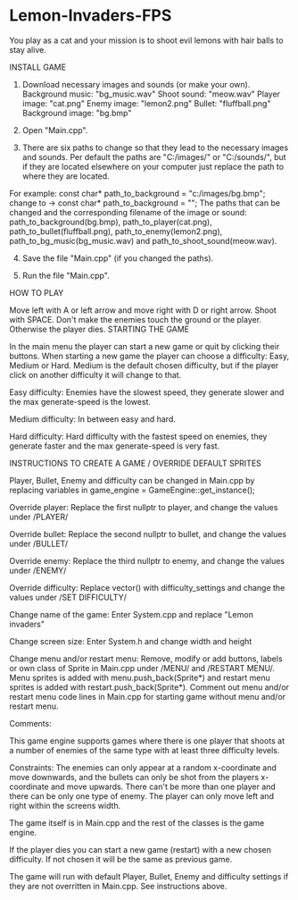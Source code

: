 # Lemon-Invaders-FPS
You play as a cat and your mission is to shoot evil lemons with hair balls to stay alive.

INSTALL GAME

1. Download necessary images and sounds (or make your own).
    Background music: "bg_music.wav"
    Shoot sound: "meow.wav"
    Player image: "cat.png"
    Enemy image: "lemon2.png"
    Bullet: "fluffball.png"
    Background image: "bg.bmp"
    
2. Open "Main.cpp".

3. There are six paths to change so that they lead to the necessary images and sounds. Per default the paths are "C:/images/" or "C:/sounds/", but if they are located elsewhere on your computer just replace the path to where they are located.

For example: const char* path_to_background = "c:/images/bg.bmp"; change to -> const char* path_to_background = "";
The paths that can be changed and the corresponding filename of the image or sound: path_to_background(bg.bmp), path_to_player(cat.png), path_to_bullet(fluffball.png), path_to_enemy(lemon2.png), path_to_bg_music(bg_music.wav) and path_to_shoot_sound(meow.wav).

4. Save the file "Main.cpp" (if you changed the paths).

5. Run the file "Main.cpp".

HOW TO PLAY

Move left with A or left arrow and move right with D or right arrow.
Shoot with SPACE.
Don't make the enemies touch the ground or the player. Otherwise the player dies.
STARTING THE GAME

In the main menu the player can start a new game or quit by clicking their buttons. When starting a new game the player can choose a difficulty: Easy, Medium or Hard. Medium is the default chosen difficulty, but if the player click on another difficulty it will change to that.

Easy difficulty: Enemies have the slowest speed, they generate slower and the max generate-speed is the lowest.

Medium difficulty: In between easy and hard.

Hard difficulty: Hard difficulty with the fastest speed on enemies, they generate faster and the max generate-speed is very fast.

INSTRUCTIONS TO CREATE A GAME / OVERRIDE DEFAULT SPRITES

Player, Bullet, Enemy and difficulty can be changed in Main.cpp by replacing variables in game_engine = GameEngine::get_instance();

Override player: Replace the first nullptr to player, and change the values under /PLAYER/

Override bullet: Replace the second nullptr to bullet, and change the values under /BULLET/

Override enemy: Replace the third nullptr to enemy, and change the values under /ENEMY/

Override difficulty: Replace vector() with difficulty_settings and change the values under /SET DIFFICULTY/

Change name of the game: Enter System.cpp and replace "Lemon invaders"

Change screen size: Enter System.h and change width and height

Change menu and/or restart menu: Remove, modify or add buttons, labels or own class of Sprite in Main.cpp under /MENU/ and /RESTART MENU/. Menu sprites is added with menu.push_back(Sprite*) and restart menu sprites is added with restart.push_back(Sprite*). Comment out menu and/or restart menu code lines in Main.cpp for starting game without menu and/or restart menu.

Comments:

This game engine supports games where there is one player that shoots at a number of enemies of the same type with at least three difficulty levels.

Constraints: The enemies can only appear at a random x-coordinate and move downwards, and the bullets can only be shot from the players x-coordinate and move upwards. There can't be more than one player and there can be only one type of enemy. The player can only move left and right within the screens width.

The game itself is in Main.cpp and the rest of the classes is the game engine.

If the player dies you can start a new game (restart) with a new chosen difficulty. If not chosen it will be the same as previous game.

The game will run with default Player, Bullet, Enemy and difficulty settings if they are not overritten in Main.cpp. See instructions above.
